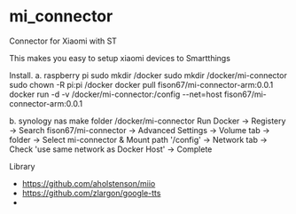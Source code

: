 # mi_connector
Connector for Xiaomi with ST

This makes you easy to setup xiaomi devices to Smartthings



Install.
a. raspberry pi
  sudo mkdir /docker
  sudo mkdir /docker/mi-connector
  sudo chown -R pi:pi /docker
  docker pull fison67/mi-connector-arm:0.0.1
  docker run -d -v /docker/mi-connector:/config --net=host fison67/mi-connector-arm:0.0.1

b. synology nas
  make folder /docker/mi-connector
  Run Docker
  -> Registery 
  -> Search fison67/mi-connector
  -> Advanced Settings
  -> Volume tab -> folder -> Select mi-connector & Mount path '/config'
  -> Network tab -> Check 'use same network as Docker Host'
  -> Complete
 

Library
- https://github.com/aholstenson/miio
- https://github.com/zlargon/google-tts
- 
